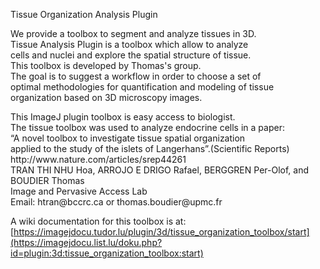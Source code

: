Tissue Organization Analysis Plugin<br>

<p>We provide a toolbox to segment and analyze tissues in 3D. <br>
Tissue Analysis Plugin is a toolbox which allow to analyze <br>
cells and nuclei and explore the spatial structure of tissue. <br>
This toolbox is developed by Thomas's group.<br>
The goal is to suggest a workflow in order to choose a set of <br>
optimal methodologies for quantification and modeling of tissue <br>
organization based on 3D microscopy images.</p>
<p>This ImageJ plugin toolbox is easy access to biologist. <br>
The tissue toolbox was used to analyze endocrine cells in a paper:<br>
“A novel toolbox to investigate tissue spatial organization <br>
applied to the study of the islets of Langerhans”.(Scientific Reports)<br>
http://www.nature.com/articles/srep44261<br>
TRAN THI NHU Hoa, ARROJO E DRIGO Rafael, BERGGREN Per-Olof, and BOUDIER Thomas<br>
Image and Pervasive Access Lab<br>
Email: htran@bccrc.ca or thomas.boudier@upmc.fr<br> </p>

A wiki documentation for this toolbox is at: <br>
[https://imagejdocu.tudor.lu/plugin/3d/tissue_organization_toolbox/start](https://imagejdocu.list.lu/doku.php?id=plugin:3d:tissue_organization_toolbox:start)
